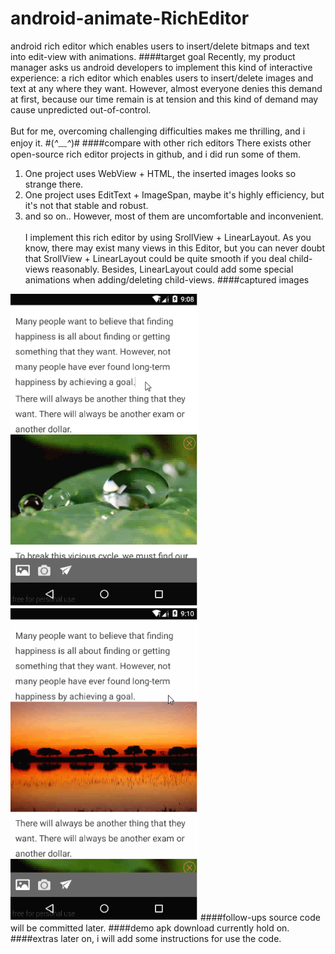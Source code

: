 # android-animate-RichEditor
android rich editor which enables users to insert/delete bitmaps and text into edit-view with animations.
####target goal
Recently, my product manager asks us android developers to implement this kind of interactive experience: a rich editor which enables users to insert/delete images and text at any where they want. However, almost everyone denies this demand at first, because our time remain is	at tension and this kind of demand may cause unpredicted out-of-control.<br><br>
But for me, overcoming challenging difficulties makes me thrilling, and i enjoy it.  #(*^﹏^*)#
####compare with other rich editors
There exists other open-source rich editor projects in github, and i did run some of them.
1. One project uses WebView + HTML, the inserted images looks so strange there.
2. One project uses EditText + ImageSpan, maybe it's highly efficiency, but it's not that stable and robust.
3. and so on..
However, most of them are uncomfortable and inconvenient.<br><br>
I implement this rich editor by using SrollView + LinearLayout. As you know, there may exist many views in this Editor, but you can never doubt that SrollView + LinearLayout could be quite smooth if you deal child-views reasonably. Besides, LinearLayout could add some special animations when adding/deleting child-views.
####captured images
<td>
	 <img src="capture01.gif" width="300" height="500" />
	 <img src="capture02.gif" width="300" height="500" />
</td>
####follow-ups
source code will be committed later.
####demo apk download
currently hold on.
####extras
later on, i will add some instructions for use the code.
